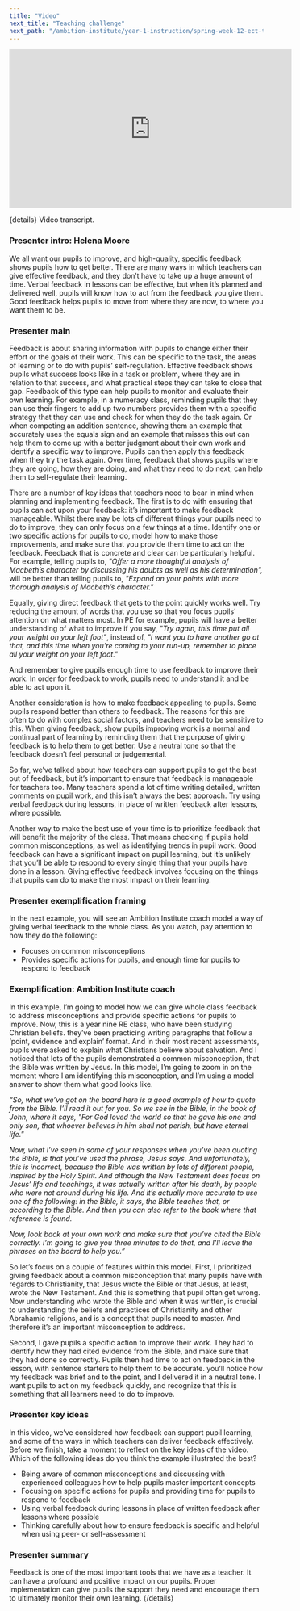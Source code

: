 ```yaml
---
title: "Video"
next_title: "Teaching challenge"
next_path: "/ambition-institute/year-1-instruction/spring-week-12-ect-teaching-challenge"
---
```


<iframe width="560" height="315" src="https://www.youtube.com/embed/N9hffpMI6cI" title="Spring Week 12 ECT Video - YouTube" frameborder="0" allow="accelerometer; autoplay; clipboard-write; encrypted-media; gyroscope; picture-in-picture; web-share" allowfullscreen></iframe>

{details}
Video transcript.

### Presenter intro: Helena Moore

We all want our pupils to improve, and high-quality, specific feedback shows pupils
how to get better. There are many ways in which teachers can give effective feedback,
and they don’t have to take up a huge amount of time. Verbal feedback in lessons
can be effective, but when it’s planned and delivered well, pupils will know how
to act from the feedback you give them. Good feedback helps pupils to move from where
they are now, to where you want them to be.

### Presenter main

Feedback is about sharing information with pupils to change either their effort or
the goals of their work. This can be specific to the task, the areas of learning
or to do with pupils’ self-regulation. Effective feedback shows pupils what success
looks like in a task or problem, where they are in relation to that success, and
what practical steps they can take to close that gap. Feedback of this type can help
pupils to monitor and evaluate their own learning. For example, in a numeracy class,
reminding pupils that they can use their fingers to add up two numbers provides them
with a specific strategy that they can use and check for when they do the task again.
Or when competing an addition sentence, showing them an example that accurately uses
the equals sign and an example that misses this out can help them to come up with
a better judgment about their own work and identify a specific way to improve. Pupils
can then apply this feedback when they try the task again. Over time, feedback that
shows pupils where they are going, how they are doing, and what they need to do next,
can help them to self-regulate their learning.

There are a number of key ideas that teachers need to bear in mind when planning and implementing feedback. The first is to do with ensuring that pupils can act upon your feedback: it’s important to make feedback manageable. Whilst there may be lots of different things your pupils need to do to improve, they can only focus on a few things at a time. Identify one or two specific actions for pupils to do, model how to make those improvements, and make sure that you provide them time to act on the feedback. Feedback that is concrete and clear can be particularly helpful. For example, telling pupils to, _"Offer a more thoughtful analysis of Macbeth’s character by discussing his doubts as well as his determination",_ will be better than telling pupils to, _"Expand on your points with more thorough analysis of Macbeth’s character."_

Equally, giving direct feedback that gets to the point quickly works well. Try reducing the amount of words that you use so that you focus pupils’ attention on what matters most. In PE for example, pupils will have a better understanding of what to improve if you say, _"Try again, this time put all your weight on your left foot"_, instead of, _"I want you to have another go at that, and this time when you’re coming to your run-up, remember to place all your weight on your left foot."_

And remember to give pupils enough time to use feedback to improve their work. In order for feedback to work, pupils need to understand it and be able to act upon it.

Another consideration is how to make feedback appealing to pupils. Some pupils respond better than others to feedback. The reasons for this are often to do with complex social factors, and teachers need to be sensitive to this. When giving feedback, show pupils improving work is a normal and continual part of learning by reminding them that the purpose of giving feedback is to help them to get better. Use a neutral tone so that the feedback doesn’t feel personal or judgemental.

So far, we’ve talked about how teachers can support pupils to get the best out of feedback, but it’s important to ensure that feedback is manageable for teachers too. Many teachers spend a lot of time writing detailed, written comments on pupil work, and this isn’t always the best approach. Try using verbal feedback during lessons, in place of written feedback after lessons, where possible.

Another way to make the best use of your time is to prioritize feedback that will benefit the majority of the class. That means checking if pupils hold common misconceptions, as well as identifying trends in pupil work. Good feedback can have a significant impact on pupil learning, but it’s unlikely that you’ll be able to respond to every single thing that your pupils have done in a lesson. Giving effective feedback involves focusing on the things that pupils can do to make the most impact on their learning.

### Presenter exemplification framing

In the next example, you will see an Ambition Institute coach model a way of giving
verbal feedback to the whole class. As you watch, pay attention to how they do the
following:

- Focuses on common misconceptions
- Provides specific actions for pupils, and enough time for pupils to respond to feedback

### Exemplification: Ambition Institute coach

In this example, I’m going to model how we can give whole class feedback to
address misconceptions and provide specific actions for pupils to improve. Now,
this is a year nine RE class, who have been studying Christian beliefs. they’ve
been practicing writing paragraphs that follow a ‘point, evidence and explain’
format. And in their most recent assessments, pupils were asked to explain what
Christians believe about salvation. And I noticed that lots of the pupils
demonstrated a common misconception, that the Bible was written by Jesus. In
this model, I’m going to zoom in on the moment where I am identifying this
misconception, and I’m using a model answer to show them what good looks like.

_“So, what we’ve got on the board here is a good example of how to quote from the Bible. I’ll read it out for you. So we see in the Bible, in the book of John, where it says, "For God loved the world so that he gave his one and only son, that whoever believes in him shall not perish, but have eternal life."_

_Now, what I’ve seen in some of your responses when you’ve been quoting the Bible, is that you’ve used the phrase, Jesus says. And unfortunately, this is incorrect, because the Bible was written by lots of different people, inspired by the Holy Spirit. And although the New Testament does focus on Jesus’ life and teachings, it was actually written after his death, by people who were not around during his life. And it’s actually more accurate to use one of the following: in the Bible, it says, the Bible teaches that, or according to the Bible. And then you can also refer to the book where that reference is found._

_Now, look back at your own work and make sure that you’ve cited the Bible correctly. I’m going to give you three minutes to do that, and I’ll leave the phrases on the board to help you.”_

So let’s focus on a couple of features within this model. First, I prioritized giving feedback about a common misconception that many pupils have with regards to Christianity, that Jesus wrote the Bible or that Jesus, at least, wrote the New Testament. And this is something that pupil often get wrong. Now understanding who wrote the Bible and when it was written, is crucial to understanding the beliefs and practices of Christianity and other Abrahamic religions, and is a concept that pupils need to master. And therefore it’s an important misconception to address.

Second, I gave pupils a specific action to improve their work. They had to identify how they had cited evidence from the Bible, and make sure that they had done so correctly. Pupils then had time to act on feedback in the lesson, with sentence starters to help them to be accurate. you’ll notice how my feedback was brief and to the point, and I delivered it in a neutral tone. I want pupils to act on my feedback quickly, and recognize that this is something that all learners need to do to improve.

### Presenter key ideas

In this video, we’ve considered how feedback can support pupil learning, and some
of the ways in which teachers can deliver feedback effectively. Before we finish,
take a moment to reflect on the key ideas of the video. Which of the following ideas
do you think the example illustrated the best?

- Being aware of common misconceptions and discussing with experienced colleagues how to help pupils master important concepts
- Focusing on specific actions for pupils and providing time for pupils to respond to feedback
- Using verbal feedback during lessons in place of written feedback after lessons where possible
- Thinking carefully about how to ensure feedback is specific and helpful when using peer- or self-assessment

### Presenter summary

Feedback is one of the most important tools that we have as a teacher. It can
have a profound and positive impact on our pupils. Proper implementation can
give pupils the support they need and encourage them to ultimately monitor their
own learning. {/details}
